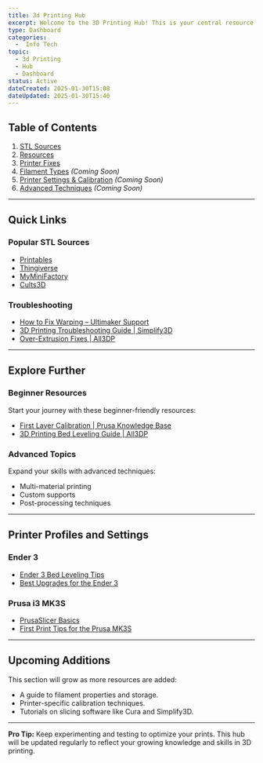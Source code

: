 ```yaml
---
title: 3d Printing Hub
excerpt: Welcome to the 3D Printing Hub! This is your central resource for all things 3D printing, including guides, resources, fixes, and STL file sources.
type: Dashboard
categories: 
  -  Info Tech
topic:
  - 3d Printing
  - Hub
  - Dashboard
status: Active
dateCreated: 2025-01-30T15:08
dateUpdated: 2025-01-30T15:40
---
```


## Table of Contents
1. [STL Sources](stl-sources)
2. [Resources](resources)
3. [Printer Fixes](fixes)
4. [Filament Types](filament-types) *(Coming Soon)*
5. [Printer Settings & Calibration](printer-settings) *(Coming Soon)*
6. [Advanced Techniques](advanced-techniques) *(Coming Soon)*

---

## Quick Links

### Popular STL Sources
- [Printables](http://www.printables.com)
- [Thingiverse](https://www.thingiverse.com/)
- [MyMiniFactory](https://www.myminifactory.com/)
- [Cults3D](https://cults3d.com/)

### Troubleshooting
- [How to Fix Warping – Ultimaker Support](https://support.ultimaker.com/hc/en-us/articles/360012113239-How-to-fix-warping)
- [3D Printing Troubleshooting Guide | Simplify3D](https://www.simplify3d.com/support/print-quality-troubleshooting/)
- [Over-Extrusion Fixes | All3DP](https://all3dp.com/2/over-extrusion-3d-printing/)

---

## Explore Further

### Beginner Resources
Start your journey with these beginner-friendly resources:
- [First Layer Calibration | Prusa Knowledge Base](https://help.prusa3d.com/en/article/first-layer-calibration_112364)
- [3D Printing Bed Leveling Guide | All3DP](https://all3dp.com/2/3d-printer-bed-leveling-step-by-step-tutorial/)

### Advanced Topics
Expand your skills with advanced techniques:
- Multi-material printing
- Custom supports
- Post-processing techniques

---

## Printer Profiles and Settings

### Ender 3
- [Ender 3 Bed Leveling Tips](https://all3dp.com/2/ender-3-bed-leveling/)
- [Best Upgrades for the Ender 3](https://all3dp.com/2/ender-3-upgrades-and-improvements/)

### Prusa i3 MK3S
- [PrusaSlicer Basics](https://help.prusa3d.com/en/category/prusaslicer_204)
- [First Print Tips for the Prusa MK3S](https://all3dp.com/2/prusa-i3-mk3s-tips-for-3d-printing-success/)

---

## Upcoming Additions
This section will grow as more resources are added:
- A guide to filament properties and storage.
- Printer-specific calibration techniques.
- Tutorials on slicing software like Cura and Simplify3D.

---

**Pro Tip:** Keep experimenting and testing to optimize your prints. This hub will be updated regularly to reflect your growing knowledge and skills in 3D printing.
